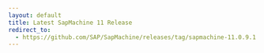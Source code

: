 ```yaml
---
layout: default
title: Latest SapMachine 11 Release
redirect_to:
  - https://github.com/SAP/SapMachine/releases/tag/sapmachine-11.0.9.1
---
```

